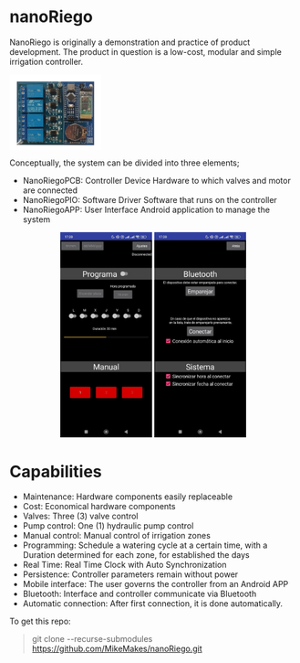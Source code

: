 # nanoRiego
NanoRiego is originally a demonstration and practice of product development. The product in question is a low-cost, modular and simple irrigation controller.

<img src="/nanoRiegoDOC/editables/resources/nanoRiegoPIO_clean.png" width="32%" align="middle">

Conceptually, the system can be divided into three elements;
* NanoRiegoPCB: Controller Device Hardware to which valves and motor are connected 
* NanoRiegoPIO: Software Driver Software that runs on the controller 
* NanoRiegoAPP: User Interface Android application to manage the system

<p align="middle">
  <img src="/nanoRiegoDOC/editables/resources/gui1.jpg" width="32%">
  <img src="/nanoRiegoDOC/editables/resources/gui2.jpg" width="32%">
</p>

# Capabilities
* Maintenance: Hardware components easily replaceable
* Cost: Economical hardware components
* Valves: Three (3) valve control
* Pump control: One (1) hydraulic pump control
* Manual control: Manual control of irrigation zones
* Programming: Schedule a watering cycle at a certain time, with a Duration determined for each zone, for established the days
* Real Time: Real Time Clock with Auto Synchronization
* Persistence: Controller parameters remain without power
* Mobile interface: The user governs the controller from an Android APP
* Bluetooth: Interface and controller communicate via Bluetooth
* Automatic connection: After first connection, it is done automatically.

To get this repo:  
> git clone --recurse-submodules https://github.com/MikeMakes/nanoRiego.git
